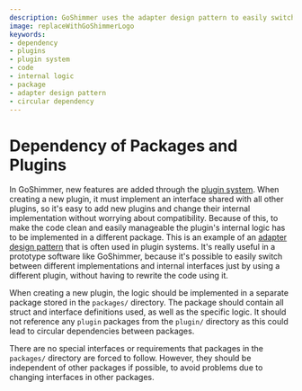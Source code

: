 ```yaml
---
description: GoShimmer uses the adapter design pattern to easily switch between different implementations and internal interfaces just by using a different plugin, without having to rewrite the code using it.
image: replaceWithGoShimmerLogo
keywords:
- dependency
- plugins
- plugin system
- code
- internal logic
- package
- adapter design pattern
- circular dependency
---
```

# Dependency of Packages and Plugins

In GoShimmer, new features are added through the [plugin system](plugin.md).
When creating a new plugin, it must implement an interface shared with all other plugins, so it's easy to add new
plugins and change their internal implementation without worrying about compatibility. 
Because of this, to make the code clean and easily manageable the plugin's internal logic has to be implemented in a different package.
This is an example of an [adapter design pattern](https://en.wikipedia.org/wiki/Adapter_pattern) that is often used in plugin systems.
It's really useful in a prototype software like GoShimmer, because it's possible to easily switch between different implementations 
and internal interfaces just by using a different plugin, without having to rewrite the code using it. 

When creating a new plugin, the logic should be implemented in a separate package stored in the `packages/` directory. 
The package should contain all struct and interface definitions used, as well as the specific logic. 
It should not reference any `plugin` packages from the `plugin/` directory as this could lead to circular dependencies between packages.

There are no special interfaces or requirements that packages in the `packages/` directory are forced to follow. However, they should be independent of other packages if possible, 
to avoid problems due to changing interfaces in other packages.